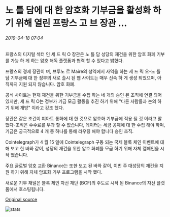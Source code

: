 # 노 틀 담에 대 한 암호화 기부금을 활성화 하기 위해 열린 프랑스 고 브 장관 ...

###### 2019-04-18 07:04

프랑스의 디지털 섹터 인 세 드 릭 O 장관은 노 틀 담 성당의 재건을 위한 암호 화폐 기부를 가능 하 게 하는 암호 해독 플랫폼과 협력 할 수 있다고 밝혔다.

프랑스의 경제 장관이 며, 브루노 르 Maire의 성역에서 사역을 하는 세 드 릭 오-노 틀 담 기부금에 대 한 정부의 새로 출시 된 웹 사이트는 매우 신속 하 게 생성 되었으며, 아직까지 지원 되지 않습니다. 암호 화폐.

공식 사이트는 현재 재건을 위한 기부금을 수집 하는 네 개의 승인 된 조직에 연결 되어 있지만, 세 드 릭 O는 정부가 기금 모금 활동을 추진 하기 위해 "다른 사람들과 논의 하기 위해 개방" 이라고 강조 했다.

장관은 같은 조건이 피아트 통화에 대 한 것으로 암호화 기부금에 적용 될 것 이라고 말했다-조직은 수수료를 부과 할 수 없습니다, 데이터는 세금 공제에 대 한 수집 해야 하며, 기금은 궁극적으로 4 개 중 하나를 통해 라우팅 해야 합니다 승인 조직.

Cointelegraph가 4 월 15 일에 Cointelegraph 구동 되는 국제 블록 체인 이벤트에 대해 보고 한 바와 같이, 성당의 재건을 위한 암호 화폐를 모금 하기 위해 자체 캠페인을 시작 했습니다.

주요 글로벌 암호 교환 Binance는 또한 보고 된 바와 같이, 이번 주 대성당의 재건을 지원 하기 위해 자체 암호화 기부 프로그램을 시작 했다.

새로운 기부 채널은 블록 체인 자선 재단 (BCF)의 주도로 시작 된 Binance의 자선 플랫폼에서 호스팅됩니다.

[Original source](https://cointelegraph.com/news/french-govt-minister-open-to-enabling-crypto-donations-for-notre-dame)

![stats](https://c.statcounter.com/11760860/0/a89fa40b/1/ "stats")